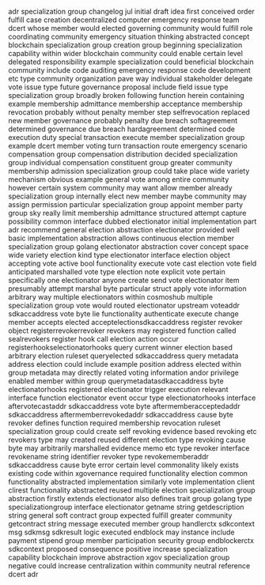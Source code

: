 adr specialization group changelog jul initial draft idea first conceived order fulfill case creation decentralized computer emergency response team dcert whose member would elected governing community would fulfill role coordinating community emergency situation thinking abstracted concept blockchain specialization group creation group beginning specialization capability within wider blockchain community could enable certain level delegated responsibility example specialization could beneficial blockchain community include code auditing emergency response code development etc type community organization pave way individual stakeholder delegate vote issue type future governance proposal include field issue type specialization group broadly broken following function herein containing example membership admittance membership acceptance membership revocation probably without penalty member step selfrevocation replaced new member governance probably penalty due breach softagreement determined governance due breach hardagreement determined code execution duty special transaction execute member specialization group example dcert member voting turn transaction route emergency scenario compensation group compensation distribution decided specialization group individual compensation constituent group greater community membership admission specialization group could take place wide variety mechanism obvious example general vote among entire community however certain system community may want allow member already specialization group internally elect new member maybe community may assign permission particular specialization group appoint member party group sky really limit membership admittance structured attempt capture possibility common interface dubbed electionator initial implementation part adr recommend general election abstraction electionator provided well basic implementation abstraction allows continuous election member specialization group golang electionator abstraction cover concept space wide variety election kind type electionator interface election object accepting vote active bool functionality execute vote cast election vote field anticipated marshalled vote type election note explicit vote pertain specifically one electionator anyone create send vote electionator item presumably attempt marshal byte particular struct apply vote information arbitrary way multiple electionators within cosmoshub multiple specialization group vote would routed electionator upstream voteaddr sdkaccaddress vote byte lie functionality authenticate execute change member accepts elected acceptelectionsdkaccaddress register revoker object registerrevokerrevoker revokers may registered function called sealrevokers register hook call election action occur registerhookselectionatorhooks query current winner election based arbitrary election ruleset queryelected sdkaccaddress query metadata address election could include example position address elected within group metadata may directly related voting information andor privilege enabled member within group querymetadatasdkaccaddress byte electionatorhooks registered electionator trigger execution relevant interface function electionator event occur type electionatorhooks interface aftervotecastaddr sdkaccaddress vote byte aftermemberacceptedaddr sdkaccaddress aftermemberrevokedaddr sdkaccaddress cause byte revoker defines function required membership revocation ruleset specialization group could create self revoking evidence based revoking etc revokers type may created reused different election type revoking cause byte may arbitrarily marshalled evidence memo etc type revoker interface revokename string identifier revoker type revokememberaddr sdkaccaddress cause byte error certain level commonality likely exists existing code within xgovernance required functionality election common functionality abstracted implementation similarly vote implementation client clirest functionality abstracted reused multiple election specialization group abstraction firstly extends electionator also defines trait group golang type specializationgroup interface electionator getname string getdescription string general soft contract group expected fulfill greater community getcontract string message executed member group handlerctx sdkcontext msg sdkmsg sdkresult logic executed endblock may instance include payment stipend group member participation security group endblockerctx sdkcontext proposed consequence positive increase specialization capability blockchain improve abstraction xgov specialization group negative could increase centralization within community neutral reference dcert adr